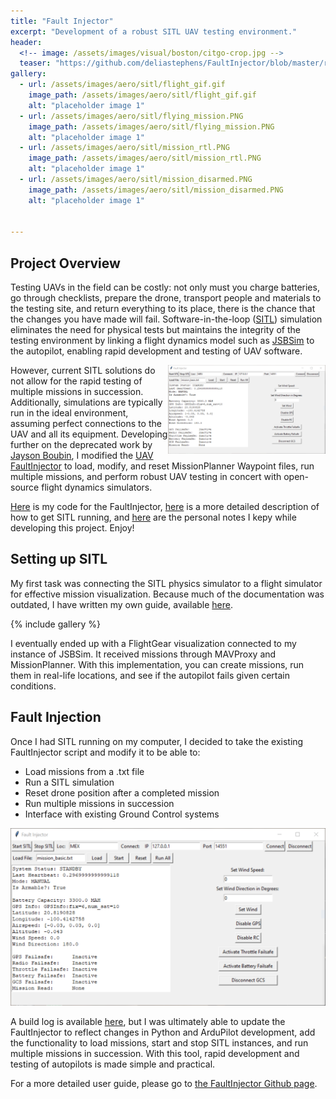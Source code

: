 ```yaml
---
title: "Fault Injector"
excerpt: "Development of a robust SITL UAV testing environment."
header:
  <!-- image: /assets/images/visual/boston/citgo-crop.jpg -->
  teaser: "https://github.com/deliastephens/FaultInjector/blob/master/res/FaultInjector.PNG?raw=true"
gallery:
  - url: /assets/images/aero/sitl/flight_gif.gif
    image_path: /assets/images/aero/sitl/flight_gif.gif
    alt: "placeholder image 1"
  - url: /assets/images/aero/sitl/flying_mission.PNG
    image_path: /assets/images/aero/sitl/flying_mission.PNG
    alt: "placeholder image 1"
  - url: /assets/images/aero/sitl/mission_rtl.PNG
    image_path: /assets/images/aero/sitl/mission_rtl.PNG
    alt: "placeholder image 1"
  - url: /assets/images/aero/sitl/mission_disarmed.PNG
    image_path: /assets/images/aero/sitl/mission_disarmed.PNG
    alt: "placeholder image 1"


---
```


## Project Overview

Testing UAVs in the field can be costly: not only must you charge batteries, go through checklists, prepare the drone, transport people and materials to the testing site, and return everything to its place, there is the chance that the changes you have made will fail. Software-in-the-loop ([SITL](http://ardupilot.org/dev/docs/sitl-simulator-software-in-the-loop.html)) simulation eliminates the need for physical tests but maintains the integrity of the testing environment by linking a flight dynamics model such as [JSBSim](http://jsbsim.sourceforge.net/) to the autopilot, enabling rapid development and testing of UAV software.

<!-- ![Final Product](https://github.com/deliastephens/FaultInjector/blob/master/res/FaultInjector.PNG?raw=true) -->

<img align="right" src="https://github.com/deliastephens/FaultInjector/blob/master/res/FaultInjector.PNG?raw=true" width="50%">



However, current SITL solutions do not allow for the rapid testing of multiple missions in succession. Additionally, simulations are typically run in the ideal environment, assuming perfect connections to the UAV and all its equipment.
Developing further on the deprecated work by [Jayson Boubin](http://jaysonboubin.com/), I modified the [UAV FaultInjector](https://github.com/boubinjg/FaultInjector) to load, modify, and reset MissionPlanner Waypoint files, run multiple missions, and perform robust UAV testing in concert with open-source flight dynamics simulators.

[Here](https://github.com/deliastephens/FaultInjector) is my code for the FaultInjector, [here](https://gist.github.com/deliastephens/6eb3fb3111f5d854bb240c7649847c1f) is a more detailed description of how to get SITL running, and [here](https://gist.github.com/deliastephens/fb2cfeb348b4ac89e1acd20d751836a9) are the personal notes I kepy while developing this project. Enjoy!

## Setting up SITL

My first task was connecting the SITL physics simulator to a flight simulator for effective mission visualization. Because much of the documentation was outdated, I have written my own guide, available [here](https://gist.github.com/deliastephens/6eb3fb3111f5d854bb240c7649847c1f).

{% include gallery  %}

I eventually ended up with a FlightGear visualization connected to my instance of JSBSim. It received missions through MAVProxy and MissionPlanner. With this implementation, you can create missions, run them in real-life locations, and see if the autopilot fails given certain conditions.

## Fault Injection

Once I had SITL running on my computer, I decided to take the existing FaultInjector script and modify it to be able to:
- Load missions from a .txt file
- Run a SITL simulation
- Reset drone position after a completed mission
- Run multiple missions in succession
- Interface with existing Ground Control systems

[![Final Product](https://github.com/deliastephens/FaultInjector/blob/master/res/FaultInjector.PNG?raw=true)](https://github.com/deliastephens/FaultInjector)

A build log is available [here](https://gist.github.com/deliastephens/fb2cfeb348b4ac89e1acd20d751836a9), but I was ultimately able to update the FaultInjector to reflect changes in Python and ArduPilot development, add the functionality to load missions, start and stop SITL instances, and run multiple missions in succession. With this tool, rapid development and testing of autopilots is made simple and practical.

For a more detailed user guide, please go to [the FaultInjector Github page](https://github.com/deliastephens/FaultInjector).